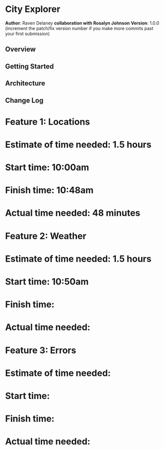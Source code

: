 # City Explorer

**Author**: Raven Delaney
**collaboration with Rosalyn Johnson**
**Version**: 1.0.0 (increment the patch/fix version number if you make more commits past your first submission)

## Overview
<!-- Provide a high level overview of what this application is and why you are building it, beyond the fact that it's an assignment for this class. (i.e. What's your problem domain?) -->

## Getting Started
<!-- What are the steps that a user must take in order to build this app on their own machine and get it running? -->

## Architecture
<!-- Provide a detailed description of the application design. What technologies (languages, libraries, etc) you're using, and any other relevant design information. -->

## Change Log
<!-- Use this area to document the iterative changes made to your application as each feature is successfully implemented. Use time stamps. Here's an examples:

01-01-2001 4:59pm - Application now has a fully-functional express server, with a GET route for the location resource.

## Credits and Collaborations
<!-- Give credit (and a link) to other people or resources that helped you build this application. -->

# Feature 1: Locations
# Estimate of time needed: 1.5 hours
# Start time: 10:00am
# Finish time: 10:48am
# Actual time needed: 48 minutes

# Feature 2: Weather
# Estimate of time needed: 1.5 hours
# Start time: 10:50am
# Finish time:
# Actual time needed:

# Feature 3: Errors
# Estimate of time needed:
# Start time:
# Finish time:
# Actual time needed:
